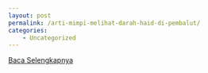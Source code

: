 ```yaml
---
layout: post
permalink: /arti-mimpi-melihat-darah-haid-di-pembalut/
categories:
    - Uncategorized
---
```


[Baca Selengkapnya](/08)